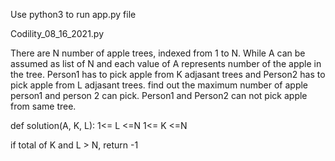 Use python3 to run app.py file

Codility_08_16_2021.py

There are N number of apple trees, indexed from 1 to N. While A can be assumed as list of N and each value of A represents number of the apple in the tree. Person1 has to pick apple from K adjasant trees and Person2 has to pick apple from L adjasant trees. find out the maximum number of apple person1 and person 2 can pick. Person1 and Person2 can not pick apple from same tree.

def solution(A, K, L):
 1<= L <=N
 1<= K <=N
 
if total of K and L > N, return -1

